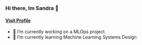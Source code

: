 ### Hi there, Im Sandra 👋 <br>
#### [Visit Profile](https://ssandra102.github.io/)

<!-- ![](https://komarev.com/ghpvc/?username=ssandra102) -->
- 🔭 I’m currently working on a MLOps project.
- 🌱 I’m currently learning Machine Learning Systems Design
